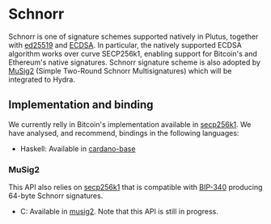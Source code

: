 # Schnorr

Schnorr is one of signature schemes supported natively in Plutus, together with [ed25519](./ed25519.md) and [ECDSA](./ecdsa.md). In
particular, the natively supported ECDSA algorithm works over curve SECP256k1, enabling support for Bitcoin's and Ethereum's native
signatures. Schnorr signature scheme is also adopted by [MuSig2](https://eprint.iacr.org/2020/1261) (Simple 
Two-Round Schnorr Multisignatures) which will be integrated to Hydra.

## Implementation and binding
We currently relly in Bitcoin's implementation available in [secp256k1](https://github.com/bitcoin-core/secp256k1/tree/master/src/modules/schnorrsig).
We have analysed, and recommend, bindings in the following languages:

* Haskell: Available in [cardano-base](https://github.com/input-output-hk/cardano-base/blob/master/cardano-crypto-class/src/Cardano/Crypto/DSIGN/SchnorrSecp256k1.hs)

### MuSig2
This API also relies on [secp256k1](https://github.com/bitcoin-core/secp256k1/tree/master/src/modules/schnorrsig) 
that is compatible with [BIP-340](https://github.com/bitcoin/bips/blob/master/bip-0340.mediawiki) producing
64-byte Schnorr signatures.

* C: Available in [musig2](https://github.com/input-output-hk/musig2/tree/main). Note that this API is still in 
  progress. 